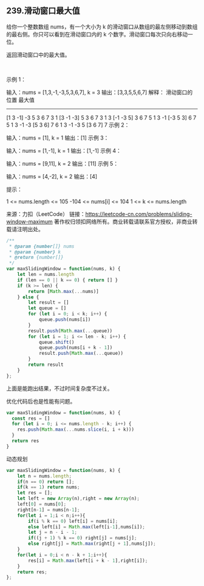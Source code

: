 ## 239.滑动窗口最大值

给你一个整数数组 nums，有一个大小为 k 的滑动窗口从数组的最左侧移动到数组的最右侧。你只可以看到在滑动窗口内的 k 个数字。滑动窗口每次只向右移动一位。

返回滑动窗口中的最大值。

 

示例 1：

输入：nums = [1,3,-1,-3,5,3,6,7], k = 3
输出：[3,3,5,5,6,7]
解释：
滑动窗口的位置                最大值
---------------               -----
[1  3  -1] -3  5  3  6  7       3
 1 [3  -1  -3] 5  3  6  7       3
 1  3 [-1  -3  5] 3  6  7       5
 1  3  -1 [-3  5  3] 6  7       5
 1  3  -1  -3 [5  3  6] 7       6
 1  3  -1  -3  5 [3  6  7]      7
示例 2：

输入：nums = [1], k = 1
输出：[1]
示例 3：

输入：nums = [1,-1], k = 1
输出：[1,-1]
示例 4：

输入：nums = [9,11], k = 2
输出：[11]
示例 5：

输入：nums = [4,-2], k = 2
输出：[4]
 

提示：

1 <= nums.length <= 105
-104 <= nums[i] <= 104
1 <= k <= nums.length

来源：力扣（LeetCode）
链接：https://leetcode-cn.com/problems/sliding-window-maximum
著作权归领扣网络所有。商业转载请联系官方授权，非商业转载请注明出处。

```js
/**
 * @param {number[]} nums
 * @param {number} k
 * @return {number[]}
 */
var maxSlidingWindow = function(nums, k) {
    let len = nums.length
    if (len == 0 || k == 0) { return [] }
    if (k >= len) {
        return [Math.max(...nums)]
    } else {
        let result = []
        let queue = []
        for (let i = 0; i < k; i++) {
            queue.push(nums[i])
        }
        result.push(Math.max(...queue))
        for (let i = 1; i <= len - k; i++) {
            queue.shift()
            queue.push(nums[i + k - 1])
            result.push(Math.max(...queue))
        }
        return result
    }
};
```
上面是能跑出结果，不过时间复杂度不过关。

优化代码后也是性能有问题。

```js
var maxSlidingWindow = function(nums, k) {
  const res = []
  for (let i = 0; i <= nums.length - k; i++) {
    res.push(Math.max(...nums.slice(i, i + k)))
  }
  return res
}
```

动态规划
```js
var maxSlidingWindow = function(nums, k) {
    let n = nums.length;
    if(n == 0) return [];
    if(k == 1) return nums;
    let res = [];
    let left = new Array(n),right = new Array(n);
    left[0] = nums[0];
    right[n-1] = nums[n-1];
    for(let i = 1;i < n;i++){
        if(i % k == 0) left[i] = nums[i];
        else left[i] = Math.max(left[i-1],nums[i]);
        let j = n - i - 1;
        if((j + 1) % k == 0) right[j] = nums[j];
        else right[j] = Math.max(right[j + 1],nums[j]);
    }
    for(let i = 0;i < n - k + 1;i++){
        res[i] = Math.max(left[i + k - 1],right[i]);
    }
    return res;
};
```